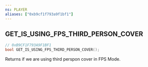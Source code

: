 ```yaml
---
ns: PLAYER
aliases: ["0xb9cf1f793a9f1bf1"]
---
```

## GET_IS_USING_FPS_THIRD_PERSON_COVER

```c
// 0xB9CF1F793A9F1BF1
bool GET_IS_USING_FPS_THIRD_PERSON_COVER();
```

Returns if we are using third perspon cover in FPS Mode.

